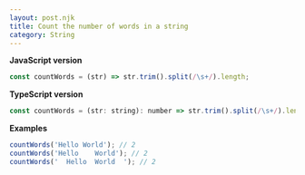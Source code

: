 ```yaml
---
layout: post.njk
title: Count the number of words in a string
category: String
---
```


**JavaScript version**

```js
const countWords = (str) => str.trim().split(/\s+/).length;
```

**TypeScript version**

```js
const countWords = (str: string): number => str.trim().split(/\s+/).length;
```

**Examples**

```js
countWords('Hello World'); // 2
countWords('Hello    World'); // 2
countWords('  Hello  World  '); // 2
```
